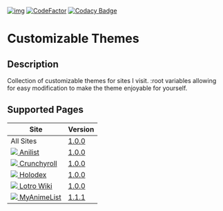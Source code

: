 [![img](https://img.shields.io/github/issues/jaxellis/Customizable-Themes.svg?style=flat-square&logo=github&logoColor=white)](https://github.com/jaxellis/Customizable-Themes/issues)
[![CodeFactor](https://www.codefactor.io/repository/github/jaxellis/Customizable-Themes/badge)](https://www.codefactor.io/repository/github/jaxellis/Customizable-Themes)
[![Codacy Badge](https://app.codacy.com/project/badge/Grade/ee8135a888ba4d6c80c52de53e22e5b6)](https://www.codacy.com/gh/jaxellis/Customizable-Themes/dashboard?utm_source=github.com&utm_medium=referral&utm_content=jaxellis/Customizable-Themes&utm_campaign=Badge_Grade)

# Customizable Themes

## Description

Collection of customizable themes for sites I visit. :root variables allowing for easy modification to make the theme enjoyable for yourself.

## Supported Pages

<!--pages-->
<table>
	<thead>
		<tr>
			<th>Site</th>
			<th>Version</th>
		</tr>
	</thead>
	<tbody>
		<tr>
			<td>
				<div title="Generic CSS to use for ALL sites."> All Sites</div>
			</td>
			<td>
				<a href="https://github.com/jaxellis/Customizable-Themes/tree/main/themes/all_sites/"> 1.0.0</a>
			</td>
		</tr>
		<tr>
			<td>
				<a href="https://anilist.co/">
					<img src="https://www.google.com/s2/favicons?domain=anilist.co/"> Anilist</a>
				</td>
				<td>
					<a href="https://github.com/jaxellis/Customizable-Themes/tree/main/themes/anilist.co/"> 1.0.0</a>
				</td>
			</tr>
			<tr>
				<td>
					<a href="https://www.crunchyroll.com/">
						<img src="https://www.google.com/s2/favicons?domain=crunchyroll.com"/> Crunchyroll</a>
				</td>
				<td>
					<a href="https://github.com/jaxellis/Customizable-Themes/tree/main/themes/crunchyroll.com/"> 1.0.0</a>
				</td>
			</tr>
			<tr>
				<td>
					<a href="https://holodex.net/">
						<img src="https://www.google.com/s2/favicons?domain=holodex.net"/> Holodex</a>
				</td>
				<td>
					<a href="https://github.com/jaxellis/Customizable-Themes/tree/main/themes/holodex.net/"> 1.0.0</a>
				</td>
			</tr>
			<tr>
				<td>
					<a href="https://lotro-wiki.com/">
						<img src="https://www.google.com/s2/favicons?domain=lotro-wiki.com"/> Lotro Wiki</a>
				</td>
				<td>
					<a href="https://github.com/jaxellis/Customizable-Themes/tree/main/themes/lotro-wiki.com/"> 1.0.0</a>
				</td>
			</tr>
			<tr>
				<td>
					<a href="https://myanimelist.net/">
						<img src="https://www.google.com/s2/favicons?domain=myanimelist.net"/> MyAnimeList</a>
				</td>
				<td>
					<a href="https://github.com/jaxellis/Customizable-Themes/tree/main/themes/myanimelist.net/"> 1.1.1</a>
				</td>
			</tr>
		</tbody>
	</table>

  <!--/pages-->
